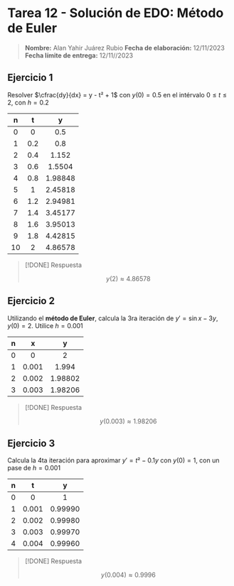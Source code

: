 # Tarea 12 - Solución de EDO: Método de Euler

> **Nombre:** Alan Yahir Juárez Rubio **Fecha de elaboración:** 12/11/2023
> **Fecha límite de entrega:** 12/11//2023

## Ejercicio 1

Resolver $\cfrac{dy}{dx} = y - t² + 1$ con $y(0) = 0.5$ en el intérvalo
$0 \leq t \leq 2$, con $h = 0.2$

|  n  |  t  |    y    |
| :-: | :-: | :-----: |
|  0  |  0  |   0.5   |
|  1  | 0.2 |   0.8   |
|  2  | 0.4 |  1.152  |
|  3  | 0.6 | 1.5504  |
|  4  | 0.8 | 1.98848 |
|  5  |  1  | 2.45818 |
|  6  | 1.2 | 2.94981 |
|  7  | 1.4 | 3.45177 |
|  8  | 1.6 | 3.95013 |
|  9  | 1.8 | 4.42815 |
| 10  |  2  | 4.86578 |

> [!DONE] Respuesta
>
> $$y(2) \approx 4.86578$$

## Ejercicio 2

Utilizando el **método de Euler**, calcula la 3ra iteración de
$y' = \sin x - 3y$, $y(0) = 2$. Utilice $h = 0.001$

|  n  |   x   |    y    |
| :-: | :---: | :-----: |
|  0  |   0   |    2    |
|  1  | 0.001 |  1.994  |
|  2  | 0.002 | 1.98802 |
|  3  | 0.003 | 1.98206 |

> [!DONE] Respuesta
>
> $$y(0.003) \approx 1.98206 \tag{3ra iteración}$$

<div style="page-break-after: always;"></div>

## Ejercicio 3

Calcula la 4ta iteración para aproximar $y' = t² - 0.1y$ con $y(0) = 1$, con un
pase de $h = 0.001$

|  n  |   t   |    y    |
| :-: | :---: | :-----: |
|  0  |   0   |    1    |
|  1  | 0.001 | 0.99990 |
|  2  | 0.002 | 0.99980 |
|  3  | 0.003 | 0.99970 |
|  4  | 0.004 | 0.99960 |

> [!DONE] Respuesta
>
> $$y(0.004) \approx 0.9996 \tag{4ta iteración}$$
